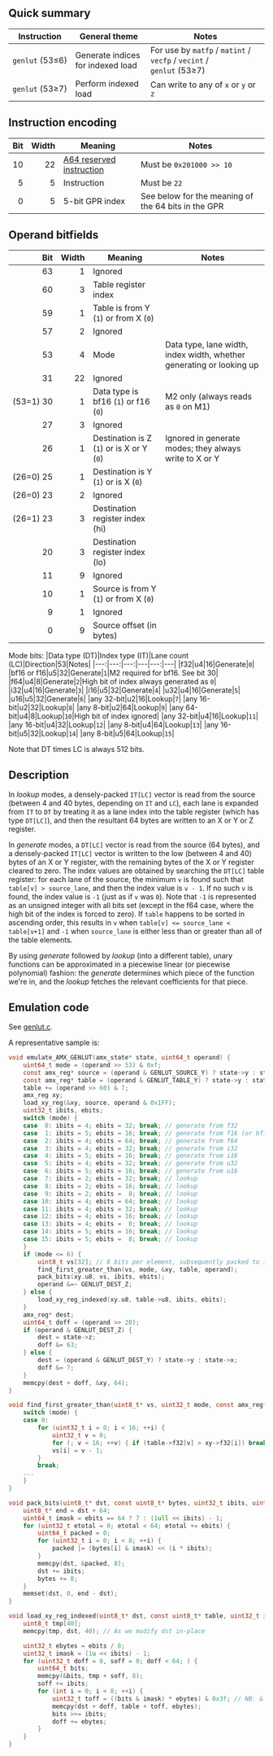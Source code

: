 ## Quick summary

|Instruction|General theme|Notes|
|---|---|---|
|`genlut`&nbsp;(53≤6)|Generate indices for indexed load|For use by `matfp` / `matint` / `vecfp` / `vecint` / `genlut`&nbsp;(53≥7)|
|`genlut`&nbsp;(53≥7)|Perform indexed load|Can write to any of `x` or `y` or `z`|


## Instruction encoding

|Bit|Width|Meaning|Notes|
|---:|---:|---|---|
|10|22|[A64 reserved instruction](aarch64.md)|Must be `0x201000 >> 10`|
|5|5|Instruction|Must be `22`|
|0|5|5-bit GPR index|See below for the meaning of the 64 bits in the GPR|

## Operand bitfields

|Bit|Width|Meaning|Notes|
|---:|---:|---|---|
|63|1|Ignored|
|60|3|Table register index|
|59|1|Table is from Y (`1`) or from X (`0`)|
|57|2|Ignored|
|53|4|Mode|Data type, lane width, index width, whether generating or looking up|
|31|22|Ignored|
|(53=1)&nbsp;30|1|Data type is bf16 (`1`) or f16 (`0`)|M2 only (always reads as `0` on M1)|
|27|3|Ignored|
|26|1|Destination is Z (`1`) or is X or Y (`0`)|Ignored in generate modes; they always write to X or Y| 
|(26=0) 25|1|Destination is Y (`1`) or is X (`0`)|
|(26=0) 23|2|Ignored|
|(26=1) 23|3|Destination register index (hi)|
|20|3|Destination register index (lo)|
|11|9|Ignored|
|10|1|Source is from Y (`1`) or from X (`0`)|
|9|1|Ignored|
|0|9|Source offset (in bytes)|

Mode bits:
|Data type (DT)|Index type (IT)|Lane count (LC)|Direction|53|Notes|
|---:|---:|---:|---|---:|---|
|f32|u4|16|Generate|`0`|
|bf16 or f16|u5|32|Generate|`1`|M2 required for bf16. See bit 30|
|f64|u4|8|Generate|`2`|High bit of index always generated as `0`|
|i32|u4|16|Generate|`3`|
|i16|u5|32|Generate|`4`|
|u32|u4|16|Generate|`5`|
|u16|u5|32|Generate|`6`|
|any 32-bit|u2|16|Lookup|`7`|
|any 16-bit|u2|32|Lookup|`8`|
|any 8-bit|u2|64|Lookup|`9`|
|any 64-bit|u4|8|Lookup|`10`|High bit of index ignored|
|any 32-bit|u4|16|Lookup|`11`|
|any 16-bit|u4|32|Lookup|`12`|
|any 8-bit|u4|64|Lookup|`13`|
|any 16-bit|u5|32|Lookup|`14`|
|any 8-bit|u5|64|Lookup|`15`|

Note that DT times LC is always 512 bits.

## Description

In _lookup_ modes, a densely-packed `IT[LC]` vector is read from the source (between 4 and 40 bytes, depending on `IT` and `LC`), each lane is expanded from `IT` to `DT` by treating it as a lane index into the table register (which has type `DT[LC]`), and then the resultant 64 bytes are written to an X or Y or Z register.

In _generate_ modes, a `DT[LC]` vector is read from the source (64 bytes), and a densely-packed `IT[LC]` vector is written to the low (between 4 and 40) bytes of an X or Y register, with the remaining bytes of the X or Y register cleared to zero. The index values are obtained by searching the `DT[LC]` table register: for each lane of the source, the minimum `v` is found such that `table[v] > source_lane`, and then the index value is `v - 1`. If no such `v` is found, the index value is `-1` (just as if `v` was `0`). Note that `-1` is represented as an unsigned integer with all bits set (except in the f64 case, where the high bit of the index is forced to zero). If `table` happens to be sorted in ascending order, this results in `v` when `table[v] <= source_lane < table[v+1]` and `-1` when `source_lane` is either less than or greater than all of the table elements.

By using _generate_ followed by _lookup_ (into a different table), unary functions can be approximated in a piecewise linear (or piecewise polynomial) fashion: the _generate_ determines which piece of the function we're in, and the _lookup_ fetches the relevant coefficients for that piece.

## Emulation code

See [genlut.c](../amx/extra/accel/amx/tests/genlut.c).

A representative sample is:
```c
void emulate_AMX_GENLUT(amx_state* state, uint64_t operand) {
    uint64_t mode = (operand >> 53) & 0xf;
    const amx_reg* source = (operand & GENLUT_SOURCE_Y) ? state->y : state->x;
    const amx_reg* table = (operand & GENLUT_TABLE_Y) ? state->y : state->x;
    table += (operand >> 60) & 7;
    amx_reg xy;
    load_xy_reg(&xy, source, operand & 0x1FF);
    uint32_t ibits, ebits;
    switch (mode) {
    case  0: ibits = 4; ebits = 32; break; // generate from f32
    case  1: ibits = 5; ebits = 16; break; // generate from f16 (or bf16 on M2)
    case  2: ibits = 4; ebits = 64; break; // generate from f64
    case  3: ibits = 4; ebits = 32; break; // generate from i32
    case  4: ibits = 5; ebits = 16; break; // generate from i16
    case  5: ibits = 4; ebits = 32; break; // generate from u32
    case  6: ibits = 5; ebits = 16; break; // generate from u16
    case  7: ibits = 2; ebits = 32; break; // lookup
    case  8: ibits = 2; ebits = 16; break; // lookup
    case  9: ibits = 2; ebits =  8; break; // lookup
    case 10: ibits = 4; ebits = 64; break; // lookup
    case 11: ibits = 4; ebits = 32; break; // lookup
    case 12: ibits = 4; ebits = 16; break; // lookup
    case 13: ibits = 4; ebits =  8; break; // lookup
    case 14: ibits = 5; ebits = 16; break; // lookup
    case 15: ibits = 5; ebits =  8; break; // lookup
    }
    if (mode <= 6) {
        uint8_t vs[32]; // 8 bits per element, subsequently packed to ibits per element
        find_first_greater_than(vs, mode, &xy, table, operand);
        pack_bits(xy.u8, vs, ibits, ebits);
        operand &=~ GENLUT_DEST_Z;
    } else {
        load_xy_reg_indexed(xy.u8, table->u8, ibits, ebits);
    }
    amx_reg* dest;
    uint64_t doff = (operand >> 20);
    if (operand & GENLUT_DEST_Z) {
        dest = state->z;
        doff &= 63;
    } else {
        dest = (operand & GENLUT_DEST_Y) ? state->y : state->x;
        doff &= 7;
    }
    memcpy(dest + doff, &xy, 64);
}

void find_first_greater_than(uint8_t* vs, uint32_t mode, const amx_reg* xy, const amx_reg* table, uint64_t operand) {
    switch (mode) {
    case 0:
        for (uint32_t i = 0; i < 16; ++i) {
            uint32_t v = 0;
            for (; v < 16; ++v) { if (table->f32[v] > xy->f32[i]) break; }
            vs[i] = v - 1;
        }
        break;
    ...
    }
}

void pack_bits(uint8_t* dst, const uint8_t* bytes, uint32_t ibits, uint32_t ebits) {
    uint8_t* end = dst + 64;
    uint64_t imask = ebits == 64 ? 7 : (1ull << ibits) - 1;
    for (uint32_t etotal = 0; etotal < 64; etotal += ebits) {
        uint64_t packed = 0;
        for (uint32_t i = 0; i < 8; ++i) {
            packed |= (bytes[i] & imask) << (i * ibits);
        }
        memcpy(dst, &packed, 8);
        dst += ibits;
        bytes += 8;
    }
    memset(dst, 0, end - dst);
}

void load_xy_reg_indexed(uint8_t* dst, const uint8_t* table, uint32_t ibits, uint32_t ebits) {
    uint8_t tmp[40];
    memcpy(tmp, dst, 40); // As we modify dst in-place

    uint32_t ebytes = ebits / 8;
    uint32_t imask = (1u << ibits) - 1;
    for (uint32_t doff = 0, soff = 0; doff < 64; ) {
        uint64_t bits;
        memcpy(&bits, tmp + soff, 8);
        soff += ibits;
        for (int i = 0; i < 8; ++i) {
            uint32_t toff = ((bits & imask) * ebytes) & 0x3f; // NB: & 0x3f only comes into play when ibits==4 and ebits==64
            memcpy(dst + doff, table + toff, ebytes);
            bits >>= ibits;
            doff += ebytes;
        }
    }
}
```
